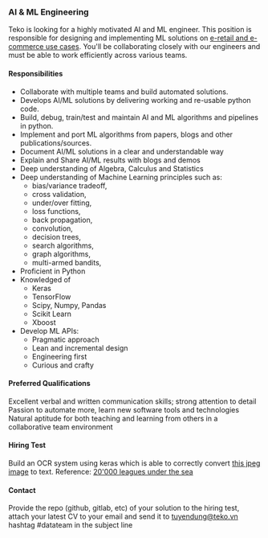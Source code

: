 ### AI & ML Engineering

Teko is looking for a highly motivated AI and ML engineer. This position is responsible for designing and implementing ML solutions on [e-retail and e-commerce use cases](../usecases.md). You'll be collaborating closely with our engineers and must be able to work efficiently across various teams.

#### Responsibilities
 - Collaborate with multiple teams and build automated solutions.
 - Develops AI/ML solutions by delivering working and re-usable python code.
 - Build, debug, train/test and maintain AI and ML algorithms and pipelines in python.
 - Implement and port ML algorithms from papers, blogs and other publications/sources.
 - Document AI/ML solutions in a clear and understandable way
 - Explain and Share AI/ML results with blogs and demos
 - Deep understanding of Algebra, Calculus and Statistics
 - Deep understanding of Machine Learning principles such as:
   - bias/variance tradeoff,
   - cross validation,
   - under/over fitting,
   - loss functions,
   - back propagation,
   - convolution,
   - decision trees,
   - search algorithms,
   - graph algorithms,
   - multi-armed bandits,
 - Proficient in Python
 - Knowledged of
   - Keras
   - TensorFlow
   - Scipy, Numpy, Pandas
   - Scikit Learn
   - Xboost
 - Develop ML APIs:
   - Pragmatic approach
   - Lean and incremental design
   - Engineering first
   - Curious and crafty

#### Preferred Qualifications
Excellent verbal and written communication skills; strong attention to detail
Passion to automate more, learn new software tools and technologies
Natural aptitude for both teaching and learning from others in a collaborative team environment

#### Hiring Test
Build an OCR system using keras which is able to correctly convert [this jpeg image](../data/20000-leagues-006.jpg) to text. Reference: [20'000 leagues under the sea](https://marswillsendnomore.wordpress.com/tag/20000-leagues-under-the-sea/)

#### Contact
Provide the repo (github, gitlab, etc) of your solution to the hiring test, attach your latest CV to your email and send it to tuyendung@teko.vn hashtag #datateam in the subject line
